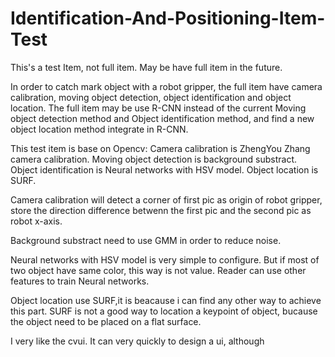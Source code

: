 # Identification-And-Positioning-Item-Test
This's a test Item, not full item. May be have full item in the future.

In order to catch mark object with a robot gripper, the full item have camera calibration, moving object detection, object identification and object location.
The full item may be use R-CNN instead of the current Moving object detection method and Object identification method, and find a new object location method integrate in R-CNN.

This test item is base on Opencv:
Camera calibration is ZhengYou Zhang camera calibration.
Moving object detection is background substract.
Object identification is Neural networks with HSV model.
Object location is SURF.

Camera calibration will detect a corner of first pic as origin of robot gripper, store the direction difference betwenn the first pic and the second pic as robot x-axis.

Background substract need to use GMM in order to reduce noise.

Neural networks with HSV model is very simple to configure. But if most of two object have same color, this way is not value. Reader can use other features to train Neural networks.

Object location use SURF,it is beacause i can find any other way to achieve this part. SURF is not a good way to location a keypoint of object, bucause the object need to be placed on a flat surface.

I very like the cvui. It can very quickly to design a ui, although 
